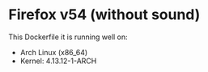 # Firefox v54 (without sound)

This Dockerfile it is running well on:

* Arch Linux (x86_64)
* Kernel: 4.13.12-1-ARCH
